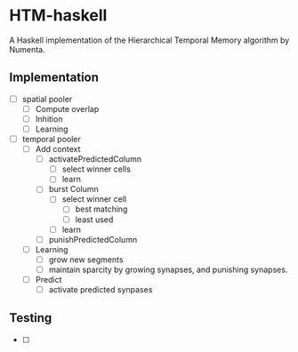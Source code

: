 # HTM-haskell
A Haskell implementation of the Hierarchical Temporal Memory algorithm by Numenta.

## Implementation
- [ ] spatial pooler
    - [ ] Compute overlap
    - [ ] Inhition
    - [ ] Learning
- [ ] temporal pooler
    - [ ] Add context
        - [ ] activatePredictedColumn
            - [ ] select winner cells
            - [ ] learn
        - [ ] burst Column
            - [ ] select winner cell 
                - [ ] best matching
                - [ ] least used
            - [ ] learn
        - [ ] punishPredictedColumn
    - [ ] Learning
        - [ ] grow new segments
        - [ ] maintain sparcity by growing synapses, and punishing synapses. 
    - [ ] Predict
        - [ ] activate predicted synpases

## Testing
- [ ] 
